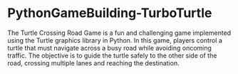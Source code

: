 # PythonGameBuilding-TurboTurtle
The Turtle Crossing Road Game is a fun and challenging game implemented using the Turtle graphics library in Python. In this game, players control a turtle that must 
navigate across a busy road while avoiding oncoming traffic. The objective is to guide the turtle safely to the other side of the road, crossing multiple lanes and 
reaching the destination.

